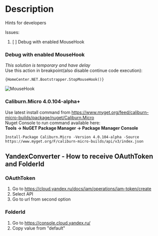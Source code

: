 # Description
Hints for developers

Issues:
1. [ ] Debug with enabled MouseHook

### Debug with enabled MouseHook
*This solution is temporary and have delay* <br/>
Use this action in breakpoint(also disable continue code execution):
```
{HomeCenter.NET.Bootstrapper.StopMouseHook()}
```
![MouseHook](https://github.com/HavenDV/HomeCenter.NET/blob/master/DeveloperReadme/mouse_hook.png)

### Caliburn.Micro 4.0.104-alpha+

Use latest install command from https://www.myget.org/feed/caliburn-micro-builds/package/nuget/Caliburn.Micro  <br/>
Nuget Console to run command available here:  <br/>
**Tools -> NuGET Package Manager -> Package Manager Console**

```
Install-Package Caliburn.Micro -Version 4.0.104-alpha -Source https://www.myget.org/F/caliburn-micro-builds/api/v3/index.json
```

## YandexConverter - How to receive OAuthToken and FolderId
### OAuthToken
1. Go to https://cloud.yandex.ru/docs/iam/operations/iam-token/create
2. Select API
3. Go to url from second option

### FolderId
1. Go to https://console.cloud.yandex.ru/
2. Copy value from "default"
